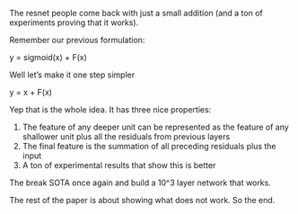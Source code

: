 The resnet people come back with just a small addition (and a ton of experiments proving that it works). 

Remember our previous formulation: 

y = sigmoid(x) + F(x)

Well let’s make it one step simpler

y = x + F(x)

Yep that is the whole idea. It has three nice properties:

1. The feature of any deeper unit can be represented as the feature of any shallower unit plus all the residuals from previous layers
2. The final feature is the summation of all preceding residuals plus the input
3. A ton of experimental results that show this is better

The break SOTA once again and build a 10^3 layer network that works.

The rest of the paper is about showing what does not work. So the end.
